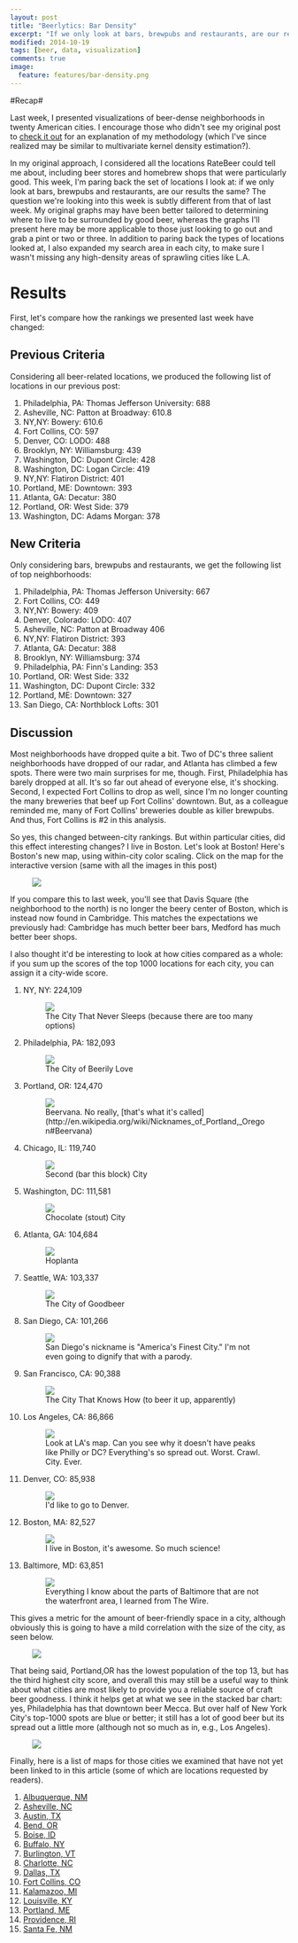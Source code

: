 ```yaml
---
layout: post
title: "Beerlytics: Bar Density"
excerpt: "If we only look at bars, brewpubs and restaurants, are our results the same?"
modified: 2014-10-19
tags: [beer, data, visualization]
comments: true
image:
  feature: features/bar-density.png
---
```


#Recap#

Last week, I presented visualizations of beer-dense neighborhoods in
twenty American cities. I encourage those who didn't see my original
post to 
[check it out](http://theaigeek.wordpress.com/2014/03/28/high-density-beerlytics-data-visualization-of-beer-neighborhoods)
for an explanation of my methodology (which I've since realized may be
similar to multivariate kernel density estimation?).

In my original approach, I considered all the locations RateBeer could
tell me about, including beer stores and homebrew shops that were
particularly good. This week, I'm paring back the set of locations I
look at: if we only look at bars, brewpubs and restaurants, are our
results the same? The question we're looking into this week is subtly
different from that of last week. My original graphs may have been
better tailored to determining where to live to be surrounded by good
beer, whereas the graphs I'll present here may be more applicable to
those just looking to go out and grab a pint or two or three. In
addition to paring back the types of locations looked at, I also
expanded my search area in each city, to make sure I wasn't missing
any high-density areas of sprawling cities like L.A.

# Results #

First, let's compare how the rankings we presented last week have
changed:

## Previous Criteria ##

Considering all beer-related locations, we produced the following list
of locations in our previous post:

1. Philadelphia, PA: Thomas Jefferson University: 688
2. Asheville, NC: Patton at Broadway: 610.8
3. NY,NY: Bowery: 610.6
4. Fort Collins, CO: 597
5. Denver, CO: LODO: 488
6. Brooklyn, NY: Williamsburg: 439
7. Washington, DC: Dupont Circle: 428
8. Washington, DC: Logan Circle: 419
9. NY,NY: Flatiron District: 401
10. Portland, ME: Downtown: 393
11. Atlanta, GA: Decatur: 380
12. Portland, OR: West Side: 379
13. Washington, DC: Adams Morgan: 378

## New Criteria ##

Only considering bars, brewpubs and restaurants, we get the following
list of top neighborhoods:

1. Philadelphia, PA: Thomas Jefferson University: 667
2. Fort Collins, CO: 449
3. NY,NY: Bowery: 409
4. Denver, Colorado: LODO: 407
5. Asheville, NC: Patton at Broadway 406
6. NY,NY: Flatiron District: 393
7. Atlanta, GA: Decatur: 388
8. Brooklyn, NY: Williamsburg: 374
9. Philadelphia, PA: Finn's Landing: 353
10. Portland, OR: West Side: 332
11. Washington, DC: Dupont Circle: 332
12. Portland, ME: Downtown: 327
13. San Diego, CA: Northblock Lofts: 301

## Discussion ##

Most neighborhoods have dropped quite a bit. Two of DC's three salient
neighborhoods have dropped of our radar, and Atlanta has climbed a few
spots. There were two main surprises for me, though. First,
Philadelphia has barely dropped at all. It's so far out ahead of
everyone else, it's shocking. Second, I expected Fort Collins to drop
as well, since I'm no longer counting the many breweries that beef up
Fort Collins' downtown. But, as a colleague reminded me, many of Fort
Collins' breweries double as killer brewpubs. And thus, Fort Collins
is #2 in this analysis.


So yes, this changed between-city rankings. But within particular
cities, did this effect interesting changes? I live in Boston. Let's
look at Boston! Here's Boston's new map, using within-city color
scaling. Click on the map for the interactive version (same with all 
the images in this post)

<figure>
  <a href="https://www.google.com/fusiontables/embedviz?q=select+col0+from+1ZEzmnh_6Bdk5JLFq_Uc3fxEZQD4xXi5gDMtypYsy&amp;viz=MAP&amp;h=false&amp;lat=42.33941320931526&amp;lng=-71.10457660540374&amp;t=1&amp;z=13&amp;l=col0&amp;y=3&amp;tmplt=3&amp;hml=ONE_COL_LAT_LNG"><img src = "../images/maps/newboston.png"></a>
</figure>

If you compare this to last week, you'll see that Davis Square (the
neighborhood to the north) is no longer the beery center of Boston,
which is instead now found in Cambridge. This matches the expectations
we previously had: Cambridge has much better beer bars, Medford has
much better beer shops. 

I also thought it'd be interesting to look at how cities compared as a
whole: if you sum up the scores of the top 1000 locations for each
city, you can assign it a city-wide score.

1. NY, NY: 224,109
    <figure>
      <a href="https://www.google.com/fusiontables/embedviz?q=select+col0+from+10KVhIpfRJRTwjZnQbv6h226E4cToKimhaFo7Wt7J&amp;viz=MAP&amp;h=false&amp;lat=40.716612130271145&amp;lng=-73.96706604258952&amp;t=1&amp;z=13&amp;l=col0&amp;y=2&amp;tmplt=2&amp;hml=ONE_COL_LAT_LNG"><img src ="../images/maps/nyc.png"></a>
      <figcaption>The City That Never Sleeps (because there are too many options)</figcaption>
    </figure>
2. Philadelphia, PA: 182,093
    <figure>
      <a href="https://www.google.com/fusiontables/embedviz?q=select+col0+from+1PepVlo0gOPGIEQ0oOnVuzIncHK6C4Gw4wKEvaol8&amp;viz=MAP&amp;h=false&amp;lat=39.94695283665037&amp;lng=-75.13953469311252&amp;t=1&amp;z=13&amp;l=col0&amp;y=2&amp;tmplt=2&amp;hml=ONE_COL_LAT_LNG"><img src="../images/maps/philly.png"></a>
      <figcaption>The City of Beerily Love</figcaption>
    </figure>
3. Portland, OR: 124,470
    <figure>
      <a href="https://www.google.com/fusiontables/embedviz?q=select+col0+from+17ekWY4HHeiNlMKfwA_JKQKN17IixQFAKxKEk88y2&amp;viz=MAP&amp;h=false&amp;lat=45.52369234376108&amp;lng=-122.6485676073628&amp;t=1&amp;z=13&amp;l=col0&amp;y=2&amp;tmplt=2&amp;hml=ONE_COL_LAT_LNG"><img src="../images/maps/portland.png"></a>
      <figcaption>Beervana. No really, [that's what it's called](http://en.wikipedia.org/wiki/Nicknames_of_Portland,_Oregon#Beervana)</figcaption>
    </figure>
4. Chicago, IL: 119,740
    <figure>
      <a href="https://www.google.com/fusiontables/embedviz?q=select+col0+from+17FBeEDSbKdvx-WzpngGrEgLxZP7RGIHeY_Vbnf&amp;viz=MAP&amp;h=false&amp;lat=41.917635523380014&amp;lng=-87.66643403758519&amp;t=1&amp;z=13&amp;l=col0&amp;y=2&amp;tmplt=2&amp;hml=ONE_COL_LAT_LNG"><img src="../images/maps/chicago.png"></a>
      <figcaption>Second (bar this block) City</figcaption>
    </figure>
5. Washington, DC: 111,581
    <figure>
      <a href="https://www.google.com/fusiontables/embedviz?q=select+col0+from+1Vmi4wjXhUOHFQ7syjk8Igd0PRKIfkEb2ExWRB4cn&amp;viz=MAP&amp;h=false&amp;lat=38.8303273829142&amp;lng=-77.03481123774816&amp;t=1&amp;z=13&amp;l=col0&amp;y=2&amp;tmplt=2&amp;hml=ONE_COL_LAT_LNG"><img src="../images/maps/dc.png"></a>
      <figcaption>Chocolate (stout) City</figcaption>
    </figure>
6. Atlanta, GA: 104,684
    <figure>
      <a href="https://www.google.com/fusiontables/embedviz?q=select+col0+from+1QJmet-zuMIOlP0-oQ4m5qhsiHTvZ2McXRSYUpkHG&amp;viz=MAP&amp;h=false&amp;lat=33.75544142600311&amp;lng=-84.3553977640459&amp;t=1&amp;z=13&amp;l=col0&amp;y=2&amp;tmplt=2&amp;hml=ONE_COL_LAT_LNG"><img src="../images/maps/atlanta.png"></a>
      <figcaption>Hoplanta</figcaption>
    </figure>
7. Seattle, WA: 103,337
    <figure>
      <a href="https://www.google.com/fusiontables/embedviz?q=select+col0+from+1_FqrITPsl7o6q8KTMeBkF16CVN4kkMXpaT2nFiLF&amp;viz=MAP&amp;h=false&amp;lat=47.6311054457076&amp;lng=-122.34569778244531&amp;t=1&amp;z=13&amp;l=col0&amp;y=2&amp;tmplt=2&amp;hml=ONE_COL_LAT_LNG"><img src="../images/maps/seattle.png"></a>
      <figcaption>The City of Goodbeer</figcaption>
    </figure>
8. San Diego, CA: 101,266
    <figure>
      <a href="https://www.google.com/fusiontables/embedviz?q=select+col0+from+1FLSTOAF_aYxK3PBgJjS2rUYWY0rJkRLunK9Z2Lp8&amp;viz=MAP&amp;h=false&amp;lat=32.734513166065085&amp;lng=-117.18877415218992&amp;t=1&amp;z=12&amp;l=col0&amp;y=2&amp;tmplt=2&amp;hml=ONE_COL_LAT_LNG"><img src="../images/maps/sd.png"></a>
      <figcaption>San Diego's nickname is "America's Finest City." I'm not even going to dignify that with a parody.</figcaption>
    </figure>
9. San Francisco, CA: 90,388
    <figure>
      <a href="https://www.google.com/fusiontables/embedviz?q=select+col0+from+1eGRru4kqzI16BcNWSnLrKE5KVXI7bNCda9dJ8fQO&amp;viz=MAP&amp;h=false&amp;lat=37.76487704794573&amp;lng=-122.42487047444729&amp;t=1&amp;z=13&amp;l=col0&amp;y=2&amp;tmplt=2&amp;hml=ONE_COL_LAT_LNG"><img src="../images/maps/sf.png"></a>
      <figcaption>The City That Knows How (to beer it up, apparently)</figcaption>
    </figure>
10. Los Angeles, CA: 86,866
    <figure>
      <a href="https://www.google.com/fusiontables/embedviz?q=select+col0+from+1iMyPvZ-5duurLlAI7-UqiCcWLsH2p6Cvs6IEvhTG&amp;viz=MAP&amp;h=false&amp;lat=33.94991079251985&amp;lng=-118.25099376709375&amp;t=1&amp;z=11&amp;l=col0&amp;y=2&amp;tmplt=2&amp;hml=ONE_COL_LAT_LNG"><img src="../images/maps/la.png"></a>
      <figcaption>Look at LA's map. Can you see why it doesn't have peaks like Philly or DC? Everything's so spread out. Worst. Crawl. City. Ever.</figcaption>
    </figure>
11. Denver, CO: 85,938
    <figure>
      <a href="https://www.google.com/fusiontables/embedviz?q=select+col0+from+1a2PxsErOaaUfrIhPlcXup9w54QjKVtCQLRzpwwVN&amp;viz=MAP&amp;h=false&amp;lat=39.71976727666324&amp;lng=-104.98743183510402&amp;t=1&amp;z=13&amp;l=col0&amp;y=2&amp;tmplt=2&amp;hml=ONE_COL_LAT_LNG"><img src="../images/maps/denver.png"></a>
      <figcaption>I'd like to go to Denver.</figcaption>
    </figure>
12. Boston, MA: 82,527
    <figure>
      <a href="https://www.google.com/fusiontables/embedviz?q=select+col0+from+1ZEzmnh_6Bdk5JLFq_Uc3fxEZQD4xXi5gDMtypYsy&amp;viz=MAP&amp;h=false&amp;lat=42.33941320931526&amp;lng=-71.10457660540374&amp;t=1&amp;z=13&amp;l=col0&amp;y=2&amp;tmplt=2&amp;hml=ONE_COL_LAT_LNG"><img src="../images/maps/boston.png"></a>
      <figcaption>I live in Boston, it's awesome. So much science!</figcaption>
    </figure>
13. Baltimore, MD: 63,851
    <figure>
      <a href="https://www.google.com/fusiontables/embedviz?q=select+col0+from+1ZBvCXB3KrfmYk2nw7-kIn4Q1qWhcMcw3Osb8iWQU&amp;viz=MAP&amp;h=false&amp;lat=39.280102425214025&amp;lng=-76.58451813163127&amp;t=1&amp;z=13&amp;l=col0&amp;y=2&amp;tmplt=2&amp;hml=ONE_COL_LAT_LNG"><img src="../images/maps/baltimore.png"></a>
      <figcaption>Everything I know about the parts of Baltimore that are not the waterfront area, I learned from The Wire.</figcaption>
    </figure>

This gives a metric for the amount of beer-friendly space in a city,
although obviously this is going to have a mild correlation with the
size of the city, as seen below.

<figure>
  <a href="https://docs.google.com/spreadsheets/d/1QH0e6Zv7Q1l1L-aSi7ulRc8cvabTENw_x7dtCNTS3ZM/gviz/chartiframe?oid=931369349"><img src="../images/maps/image-1.png"></a>
  <figcaption></figcaption>
</figure>

That being said, Portland,OR has the lowest population of the top 13,
but has the third highest city score, and overall this may still be a
useful way to think about what cities are most likely to provide you a
reliable source of craft beer goodness. I think it helps get at what
we see in the stacked bar chart: yes, Philadelphia has that downtown
beer Mecca. But over half of New York City's top-1000 spots are blue
or better; it still has a lot of good beer but its spread out a little
more (although not so much as in, e.g., Los Angeles).

<figure>
  <a href="https://docs.google.com/spreadsheets/d/1QH0e6Zv7Q1l1L-aSi7ulRc8cvabTENw_x7dtCNTS3ZM/gviz/chartiframe?oid=1629485000"><img src="../images/maps/image-2.png"></a>
  <figcaption></figcaption>
</figure>

Finally, here is a list of maps for those cities we examined that have
not yet been linked to in this article (some of which are locations
requested by readers).

1. [Albuquerque, NM](https://www.google.com/fusiontables/embedviz?q=select+col0+from+1NVtywUZMRsFDMRCt5wfjbB01ocGfHG4cshe-BbGv&amp;viz=MAP&amp;h=false&amp;lat=35.143102806963235&amp;lng=-106.60498796248828&amp;t=1&amp;z=12&amp;l=col0&amp;y=2&amp;tmplt=2&amp;hml=ONE_COL_LAT_LNG)
2. [Asheville, NC](https://www.google.com/fusiontables/embedviz?q=select+col0+from+1NHP-QkApngEeV-nATJscCertXLRqvl74F8tWAM&amp;viz=MAP&amp;h=false&amp;lat=35.588339972988386&amp;lng=-82.56529277043491&amp;t=1&amp;z=13&amp;l=col0&amp;y=2&amp;tmplt=2&amp;hml=ONE_COL_LAT_LNG)
3. [Austin, TX](https://www.google.com/fusiontables/embedviz?q=select+col0+from+1zI24EVoxBbaeAQ2htmRjx_WnyLIpWF4FxqPQE5uh&amp;viz=MAP&amp;h=false&amp;lat=30.27318381831279&amp;lng=-97.75116011167461&amp;t=1&amp;z=12&amp;l=col0&amp;y=2&amp;tmplt=2&amp;hml=ONE_COL_LAT_LNG)
4. [Bend, OR](https://www.google.com/fusiontables/embedviz?q=select+col0+from+1EMsLMuVPL9nGnsDF3yOeC2M_F9SI8q-hRoAG2enF&amp;viz=MAP&amp;h=false&amp;lat=44.043973234895&amp;lng=-121.30529981975195&amp;t=1&amp;z=13&amp;l=col0&amp;y=2&amp;tmplt=2&amp;hml=ONE_COL_LAT_LNG)
5. [Boise, ID](https://www.google.com/fusiontables/embedviz?q=select+col0+from+1Bc1qogdrMTQKVvfw079M_7-dpRq9jFi7hHJMRqx3&amp;viz=MAP&amp;h=false&amp;lat=43.609329549101524&amp;lng=-116.2405102988496&amp;t=1&amp;z=13&amp;l=col0&amp;y=2&amp;tmplt=2&amp;hml=ONE_COL_LAT_LNG)
6. [Buffalo, NY](https://www.google.com/fusiontables/embedviz?q=select+col0+from+1iYdSlPRNQhZVPFYkMpeflBWvHTbBZcnWKt_ELt6q&amp;viz=MAP&amp;h=false&amp;lat=42.882016765827174&amp;lng=-78.83617535815823&amp;t=1&amp;z=13&amp;l=col0&amp;y=2&amp;tmplt=2&amp;hml=ONE_COL_LAT_LNG)
7. [Burlington, VT](https://www.google.com/fusiontables/embedviz?q=select+col0+from+13HicpdcPFd_YtBaJ4H8wBq5BwRjoFDyw5P0qxdsc&amp;viz=MAP&amp;h=false&amp;lat=44.418363329555994&amp;lng=-73.16405502600293&amp;t=1&amp;z=13&amp;l=col0&amp;y=2&amp;tmplt=2&amp;hml=ONE_COL_LAT_LNG)
8. [Charlotte, NC](https://www.google.com/fusiontables/embedviz?q=select+col0+from+1W17WLY5r4CR694mMrBQoaPv651RXy762y582aDVz&amp;viz=MAP&amp;h=false&amp;lat=35.21967263885339&amp;lng=-80.76663986074277&amp;t=1&amp;z=12&amp;l=col0&amp;y=2&amp;tmplt=2&amp;hml=ONE_COL_LAT_LNG)
9. [Dallas, TX](https://www.google.com/fusiontables/embedviz?q=select+col0+from+1-DkPZVpJ06dS89y1aiKDTeoFUFeNhZa8rxKobFZO&amp;viz=MAP&amp;h=false&amp;lat=32.80601520834502&amp;lng=-96.78015560149493&amp;t=1&amp;z=13&amp;l=col0&amp;y=2&amp;tmplt=2&amp;hml=ONE_COL_LAT_LNG)
10. [Fort Collins, CO](https://www.google.com/fusiontables/embedviz?q=select+col0+from+1SDVEl2fMsIjgk43v2uoGJzxy4qg9bZVbxogwvYwP&amp;viz=MAP&amp;h=false&amp;lat=40.49310861801775&amp;lng=-105.05446990995557&amp;t=1&amp;z=13&amp;l=col0&amp;y=2&amp;tmplt=2&amp;hml=ONE_COL_LAT_LNG)
11. [Kalamazoo, MI](https://www.google.com/fusiontables/embedviz?q=select+col0+from+1djjhkndetX859LE-K6s-ZJNpgt16Cvi1smAfBPug&amp;viz=MAP&amp;h=false&amp;lat=42.26486093611286&amp;lng=-85.5506941158003&amp;t=1&amp;z=13&amp;l=col0&amp;y=2&amp;tmplt=2&amp;hml=ONE_COL_LAT_LNG)
12. [Louisville, KY](https://www.google.com/fusiontables/embedviz?q=select+col0+from+1jyt5t0RfxHBoilqnia_tNFPO1zFSNse1lnDx8NWM&amp;viz=MAP&amp;h=false&amp;lat=38.18120630468355&amp;lng=-85.69953644920353&amp;t=1&amp;z=13&amp;l=col0&amp;y=2&amp;tmplt=2&amp;hml=ONE_COL_LAT_LNG)
13. [Portland, ME](https://www.google.com/fusiontables/embedviz?q=select+col0+from+1s4lGBlbejm67_LefWBPAIlEnl7y-FPrZ1Sp4xChr&amp;viz=MAP&amp;h=false&amp;lat=43.63645880564882&amp;lng=-70.24129067265733&amp;t=1&amp;z=13&amp;l=col0&amp;y=2&amp;tmplt=2&amp;hml=ONE_COL_LAT_LNG)
14. [Providence, RI](https://www.google.com/fusiontables/embedviz?q=select+col0+from+1YgkCKpyCr9ar31t30YIH5qAwywCQRqg8I4RMGoF8&amp;viz=MAP&amp;h=false&amp;lat=41.62904905700631&amp;lng=-71.37898181873122&amp;t=1&amp;z=11&amp;l=col0&amp;y=2&amp;tmplt=2&amp;hml=ONE_COL_LAT_LNG)
15. [Santa Fe, NM](https://www.google.com/fusiontables/embedviz?q=select+col0+from+1Ga8fP0AQm-sgRfdUMvcqz2mF7xV9x8ZSQCwf5WwR&amp;viz=MAP&amp;h=false&amp;lat=35.601629219633764&amp;lng=-105.95387828300784&amp;t=1&amp;z=13&amp;l=col0&amp;y=2&amp;tmplt=2&amp;hml=ONE_COL_LAT_LNG)

